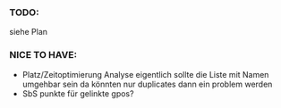 ### TODO:
siehe Plan


### NICE TO HAVE:
- Platz/Zeitoptimierung Analyse 
	eigentlich sollte die Liste mit Namen umgehbar sein
	da könnten nur duplicates dann ein problem werden
- SbS punkte für gelinkte gpos?

